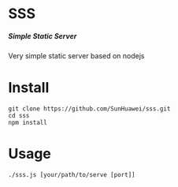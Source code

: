# SSS
##### Simple Static Server
Very simple static server based on nodejs

# Install
```
git clone https://github.com/SunHuawei/sss.git
cd sss
npm install
```

# Usage
```
./sss.js [your/path/to/serve [port]]
```